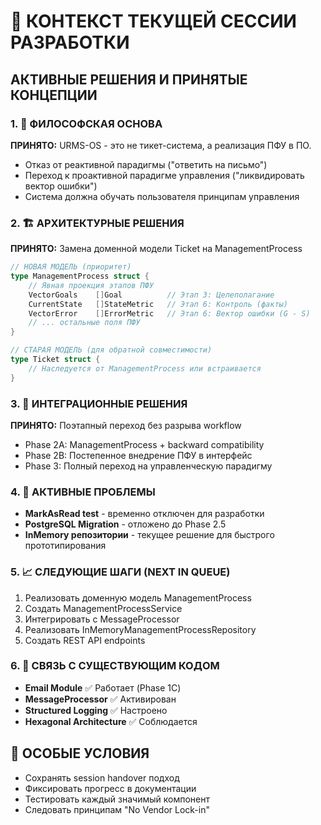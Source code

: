 # 🎯 КОНТЕКСТ ТЕКУЩЕЙ СЕССИИ РАЗРАБОТКИ

## АКТИВНЫЕ РЕШЕНИЯ И ПРИНЯТЫЕ КОНЦЕПЦИИ

### 1. 🧠 ФИЛОСОФСКАЯ ОСНОВА
**ПРИНЯТО:** URMS-OS - это не тикет-система, а реализация ПФУ в ПО.
- Отказ от реактивной парадигмы ("ответить на письмо")
- Переход к проактивной парадигме управления ("ликвидировать вектор ошибки")
- Система должна обучать пользователя принципам управления

### 2. 🏗️ АРХИТЕКТУРНЫЕ РЕШЕНИЯ
**ПРИНЯТО:** Замена доменной модели Ticket на ManagementProcess
```go
// НОВАЯ МОДЕЛЬ (приоритет)
type ManagementProcess struct {
    // Явная проекция этапов ПФУ
    VectorGoals    []Goal          // Этап 3: Целеполагание
    CurrentState   []StateMetric   // Этап 6: Контроль (факты)
    VectorError    []ErrorMetric   // Этап 6: Вектор ошибки (G - S)
    // ... остальные поля ПФУ
}

// СТАРАЯ МОДЕЛЬ (для обратной совместимости)
type Ticket struct {
    // Наследуется от ManagementProcess или встраивается
}
```

### 3. 🔄 ИНТЕГРАЦИОННЫЕ РЕШЕНИЯ
**ПРИНЯТО:** Поэтапный переход без разрыва workflow
- Phase 2A: ManagementProcess + backward compatibility
- Phase 2B: Постепенное внедрение ПФУ в интерфейс
- Phase 3: Полный переход на управленческую парадигму

### 4. 🚨 АКТИВНЫЕ ПРОБЛЕМЫ
- **MarkAsRead test** - временно отключен для разработки
- **PostgreSQL Migration** - отложено до Phase 2.5
- **InMemory репозитории** - текущее решение для быстрого прототипирования

### 5. 📈 СЛЕДУЮЩИЕ ШАГИ (NEXT IN QUEUE)
1. Реализовать доменную модель ManagementProcess
2. Создать ManagementProcessService
3. Интегрировать с MessageProcessor
4. Реализовать InMemoryManagementProcessRepository
5. Создать REST API endpoints

### 6. 🔗 СВЯЗЬ С СУЩЕСТВУЮЩИМ КОДОМ
- **Email Module** ✅ Работает (Phase 1C)
- **MessageProcessor** ✅ Активирован
- **Structured Logging** ✅ Настроено
- **Hexagonal Architecture** ✅ Соблюдается

## 🎪 ОСОБЫЕ УСЛОВИЯ
- Сохранять session handover подход
- Фиксировать прогресс в документации
- Тестировать каждый значимый компонент
- Следовать принципам "No Vendor Lock-in"
